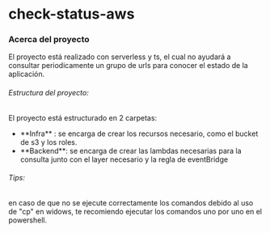 # check-status-aws

### Acerca del proyecto

El proyecto está realizado con serverless y ts, el cual no ayudará a consultar periodicamente un grupo de urls para conocer el estado de la aplicación.

###### Estructura del proyecto:
El proyecto está estructurado en 2 carpetas:<ul>
<li>**Infra** : se encarga de crear los recursos necesario, como el bucket de s3 y los roles.</li>
<li>**Backend**: se encarga de crear las lambdas necesarias para la consulta junto con el layer necesario y la regla de eventBridge
</li>
</ul>


###### Tips:
en caso de que no se ejecute correctamente los comandos debido al uso de "cp" en widows, te recomiendo ejecutar los comandos uno por uno en el powershell.